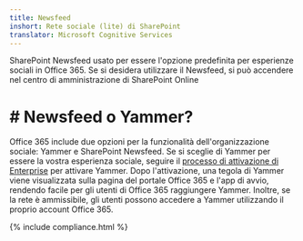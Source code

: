 ```yaml
---
title: Newsfeed
inshort: Rete sociale (lite) di SharePoint
translator: Microsoft Cognitive Services
---
```



SharePoint Newsfeed usato per essere l'opzione predefinita per esperienze sociali in Office 365. Se si desidera utilizzare il Newsfeed, si può accendere nel centro di amministrazione di SharePoint Online

# # Newsfeed o Yammer?
Office 365 include due opzioni per la funzionalità dell'organizzazione sociale: Yammer e SharePoint Newsfeed. Se si sceglie di Yammer per essere la vostra esperienza sociale, seguire il [processo di attivazione di Enterprise](https://support.office.com/en-us/article/Enterprise-Activation-process-4f924c74-87d2-49d0-a4f6-cba3ce2b0e7c) per attivare Yammer. Dopo l'attivazione, una tegola di Yammer viene visualizzata sulla pagina del portale Office 365 e l'app di avvio, rendendo facile per gli utenti di Office 365 raggiungere Yammer. Inoltre, se la rete è ammissibile, gli utenti possono accedere a Yammer utilizzando il proprio account Office 365.

{% include compliance.html %}

